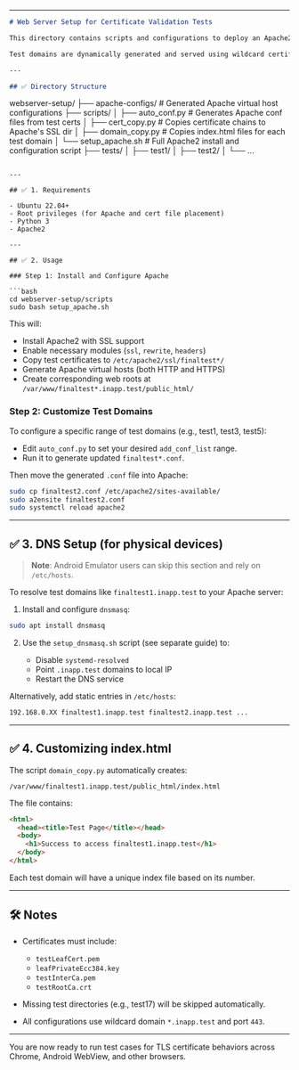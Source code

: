 
---

```markdown
# Web Server Setup for Certificate Validation Tests

This directory contains scripts and configurations to deploy an Apache2 web server for testing TLS certificate validation behaviors in mobile browsers and in-app WebView environments.

Test domains are dynamically generated and served using wildcard certificates under `.inapp.test`. Each test case resides in a separate directory under `tests/`.

---

## ✅ Directory Structure

```

webserver-setup/
├── apache-configs/         # Generated Apache virtual host configurations
├── scripts/
│   ├── auto\_conf.py        # Generates Apache conf files from test certs
│   ├── cert\_copy.py        # Copies certificate chains to Apache's SSL dir
│   ├── domain\_copy.py      # Copies index.html files for each test domain
│   └── setup\_apache.sh     # Full Apache2 install and configuration script
├── tests/
│   ├── test1/
│   ├── test2/
│   └── ...

````

---

## ✅ 1. Requirements

- Ubuntu 22.04+
- Root privileges (for Apache and cert file placement)
- Python 3
- Apache2

---

## ✅ 2. Usage

### Step 1: Install and Configure Apache

```bash
cd webserver-setup/scripts
sudo bash setup_apache.sh
````

This will:

* Install Apache2 with SSL support
* Enable necessary modules (`ssl`, `rewrite`, `headers`)
* Copy test certificates to `/etc/apache2/ssl/finaltest*/`
* Generate Apache virtual hosts (both HTTP and HTTPS)
* Create corresponding web roots at `/var/www/finaltest*.inapp.test/public_html/`

### Step 2: Customize Test Domains

To configure a specific range of test domains (e.g., test1, test3, test5):

* Edit `auto_conf.py` to set your desired `add_conf_list` range.
* Run it to generate updated `finaltest*.conf`.

Then move the generated `.conf` file into Apache:

```bash
sudo cp finaltest2.conf /etc/apache2/sites-available/
sudo a2ensite finaltest2.conf
sudo systemctl reload apache2
```

---

## ✅ 3. DNS Setup (for physical devices)

> **Note**: Android Emulator users can skip this section and rely on `/etc/hosts`.

To resolve test domains like `finaltest1.inapp.test` to your Apache server:

1. Install and configure `dnsmasq`:

```bash
sudo apt install dnsmasq
```

2. Use the `setup_dnsmasq.sh` script (see separate guide) to:

   * Disable `systemd-resolved`
   * Point `.inapp.test` domains to local IP
   * Restart the DNS service

Alternatively, add static entries in `/etc/hosts`:

```bash
192.168.0.XX finaltest1.inapp.test finaltest2.inapp.test ...
```

---

## ✅ 4. Customizing index.html

The script `domain_copy.py` automatically creates:

```
/var/www/finaltest1.inapp.test/public_html/index.html
```

The file contains:

```html
<html>
  <head><title>Test Page</title></head>
  <body>
    <h1>Success to access finaltest1.inapp.test</h1>
  </body>
</html>
```

Each test domain will have a unique index file based on its number.

---

## 🛠️ Notes

* Certificates must include:

  * `testLeafCert.pem`
  * `leafPrivateEcc384.key`
  * `testInterCa.pem`
  * `testRootCa.crt`

* Missing test directories (e.g., test17) will be skipped automatically.

* All configurations use wildcard domain `*.inapp.test` and port `443`.

---

You are now ready to run test cases for TLS certificate behaviors across Chrome, Android WebView, and other browsers.

